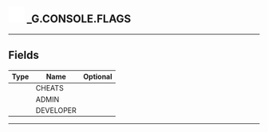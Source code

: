 ## <img src="../../.gitbook/assets/base.png" width="32" height="32" /> _G.CONSOLE.FLAGS


-----------------
## Fields

| Type   | Name | Optional |
| ------ | ---- | -------: |
|  | CHEATS |  |
|  | ADMIN |  |
|  | DEVELOPER |  |


--------